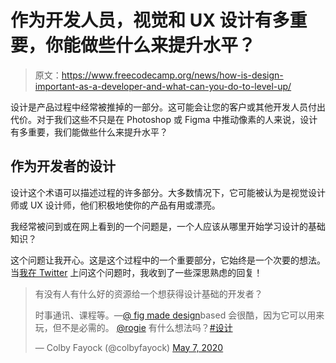 # 作为开发人员，视觉和 UX 设计有多重要，你能做些什么来提升水平？

> 原文：<https://www.freecodecamp.org/news/how-is-design-important-as-a-developer-and-what-can-you-do-to-level-up/>

设计是产品过程中经常被推掉的一部分。这可能会让您的客户或其他开发人员付出代价。对于我们这些不只是在 Photoshop 或 Figma 中推动像素的人来说，设计有多重要，我们能做些什么来提升水平？

## 作为开发者的设计

设计这个术语可以描述过程的许多部分。大多数情况下，它可能被认为是视觉设计师或 UX 设计师，他们积极地使你的产品有用或漂亮。

我经常被问到或在网上看到的一个问题是，一个人应该从哪里开始学习设计的基础知识？

这个问题让我开心。这是这个过程中的一个重要部分，它始终是一个次要的想法。当[我在 Twitter](https://twitter.com/colbyfayock/status/1258456643274186753) 上问这个问题时，我收到了一些深思熟虑的回复！

> 有没有人有什么好的资源给一个想获得设计基础的开发者？
> 
> 时事通讯、课程等。—[@ fig made design](https://twitter.com/figmadesign?ref_src=twsrc%5Etfw)based 会很酷，因为它可以用来玩，但不是必需的。 [@rogie](https://twitter.com/rogie?ref_src=twsrc%5Etfw) 有什么想法吗？[#设计](https://twitter.com/hashtag/Design?src=hash&ref_src=twsrc%5Etfw)
> 
> — Colby Fayock (@colbyfayock) [May 7, 2020](https://twitter.com/colbyfayock/status/1258456643274186753?ref_src=twsrc%5Etfw)